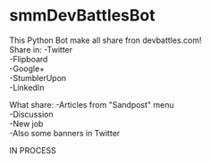 # smmDevBattlesBot

This Python Bot make all share fron devbattles.com! <br />
Share in:
-Twitter<br />
-Flipboard<br />
-Google+<br />
-StumblerUpon<br />
-LinkedIn<br />

What share:
-Articles from "Sandpost" menu<br />
-Discussion<br />
-New job<br />
-Also some banners in Twitter<br />

IN PROCESS
